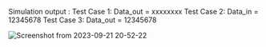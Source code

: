 Simulation  output :
Test Case 1: Data_out = xxxxxxxx
Test Case 2: Data_in = 12345678
Test Case 3: Data_out = 12345678
 
![Screenshot from 2023-09-21 20-52-22](https://github.com/minecraftdixit/EEP7120-LAB/assets/63745645/ebb74bf8-9565-4566-a214-cdcb7375bd7c)
